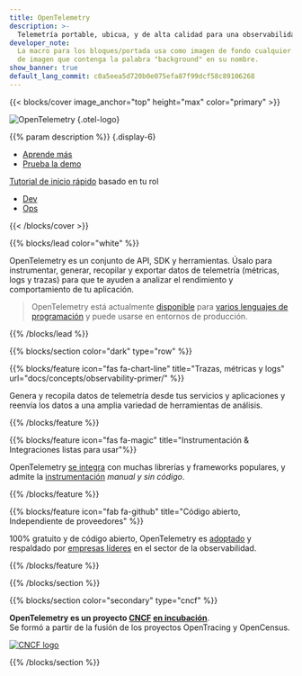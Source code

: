 ```yaml
---
title: OpenTelemetry
description: >-
  Telemetría portable, ubicua, y de alta calidad para una observabilidad eficaz
developer_note:
  La macro para los bloques/portada usa como imagen de fondo cualquier archivo
  de imagen que contenga la palabra "background" en su nombre.
show_banner: true
default_lang_commit: c0a5eea5d720b0e075efa87f99dcf58c89106268
---
```


<div class="d-none"><a rel="me" href="https://fosstodon.org/@opentelemetry"></a></div>

{{< blocks/cover image_anchor="top" height="max" color="primary" >}}

<!-- prettier-ignore -->
![OpenTelemetry](/img/logos/opentelemetry-horizontal-color.svg)
{.otel-logo}

<!-- prettier-ignore -->
{{% param description %}}
{.display-6}

<div class="l-primary-buttons mt-5">

- [Aprende más](docs/what-is-opentelemetry/)
- [Prueba la demo](docs/demo/)

</div>

<div class="h3 mt-4">
<a class="text-secondary" href="docs/getting-started/">Tutorial de inicio rápido</a> basado en tu rol
</div>
<div class="l-get-started-buttons">

- [Dev](docs/getting-started/dev/)
- [Ops](docs/getting-started/ops/)

</div>
{{< /blocks/cover >}}

{{% blocks/lead color="white" %}}

OpenTelemetry es un conjunto de API, SDK y herramientas. Úsalo para
instrumentar, generar, recopilar y exportar datos de telemetría (métricas, logs
y trazas) para que te ayuden a analizar el rendimiento y comportamiento de tu
aplicación.

> OpenTelemetry está actualmente [disponible](/status/) para
> [varios lenguajes de programación](docs/languages) y puede usarse en entornos
> de producción.

{{% /blocks/lead %}}

{{% blocks/section color="dark" type="row" %}}

{{% blocks/feature icon="fas fa-chart-line" title="Trazas, métricas y logs" url="docs/concepts/observability-primer/" %}}

Genera y recopila datos de telemetría desde tus servicios y aplicaciones y
reenvía los datos a una amplia variedad de herramientas de análisis.

{{% /blocks/feature %}}

{{% blocks/feature icon="fas fa-magic" title="Instrumentación & Integraciones listas para usar"%}}

OpenTelemetry [se integra] con muchas librerías y frameworks populares, y admite
la [instrumentación] _manual y sin código_.

[instrumentación]: /docs/concepts/instrumentation/
[se integra]: /ecosystem/integrations/

{{% /blocks/feature %}}

{{% blocks/feature icon="fab fa-github" title="Código abierto, Independiente de proveedores" %}}

100% gratuito y de código abierto, OpenTelemetry es [adoptado] y respaldado por
[empresas líderes] en el sector de la observabilidad.

[adoptado]: /ecosystem/adopters/
[empresas líderes]: /ecosystem/vendors/

{{% /blocks/feature %}}

{{% /blocks/section %}}

{{% blocks/section color="secondary" type="cncf" %}}

**OpenTelemetry es un proyecto [CNCF][] [en incubación][]**.<br> Se formó a
partir de la fusión de los proyectos OpenTracing y OpenCensus.

[![CNCF logo][]][cncf]

[cncf]: https://cncf.io
[cncf logo]: /img/logos/cncf-white.svg
[en incubación]: https://www.cncf.io/projects/

{{% /blocks/section %}}

